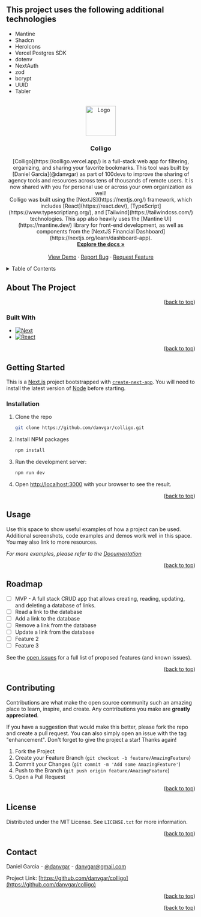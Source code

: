 ## This project uses the following additional technologies

- Mantine
- Shadcn
- HeroIcons
- Vercel Postgres SDK
- dotenv
- NextAuth
- zod
- bcrypt
- UUID
- Tabler

<a name="readme-top"></a>

<!-- PROJECT LOGO -->
<br />
<div align="center">
  <a href="https://github.com/danvgar/colligo">
    <img src="images/logo.png" alt="Logo" width="80" height="80">
  </a>

<h3 align="center">Colligo</h3>

  <p align="center">
      [Colligo](https://colligo.vercel.app/) is a full-stack web app for filtering, organizing, and sharing your favorite bookmarks. This tool was built by [Daniel Garcia](@danvgar) as part of 100devs to improve the sharing of agency tools and resources across tens of thousands of remote users. It is now shared with you for personal use or across your own organization as well!
    <br />
    Colligo was built using the [NextJS](https://nextjs.org/) framework, which includes [React](https://react.dev/), [TypeScript](https://www.typescriptlang.org/), and [Tailwind](https://tailwindcss.com/) technologies. This app also heavily uses the [Mantine UI](https://mantine.dev/) library for front-end development, as well as components from the [NextJS Financial Dashboard](https://nextjs.org/learn/dashboard-app). 
    <br />
    <a href="https://github.com/danvgar/colligo"><strong>Explore the docs »</strong></a>
    <br />
    <br />
    <a href="https://colligo.vercel.demo/">View Demo</a>
    ·
    <a href="https://github.com/danvgar/colligo/issues">Report Bug</a>
    ·
    <a href="https://github.com/danvgar/colligo/issues">Request Feature</a>
  </p>
</div>

<!-- TABLE OF CONTENTS -->
<details>
  <summary>Table of Contents</summary>
  <ol>
    <li>
      <a href="#about-the-project">About The Project</a>
      <ul>
        <li><a href="#built-with">Built With</a></li>
      </ul>
    </li>
    <li>
      <a href="#getting-started">Getting Started</a>
      <ul>
        <li><a href="#prerequisites">Prerequisites</a></li>
        <li><a href="#installation">Installation</a></li>
      </ul>
    </li>
    <li><a href="#usage">Usage</a></li>
    <li><a href="#roadmap">Roadmap</a></li>
    <li><a href="#contributing">Contributing</a></li>
    <li><a href="#license">License</a></li>
    <li><a href="#contact">Contact</a></li>
    <li><a href="#acknowledgments">Acknowledgments</a></li>
  </ol>
</details>

<!-- ABOUT THE PROJECT -->

## About The Project

<!-- [![Product Name Screen Shot][product-screenshot]](https://example.com) -->

<p align="right">(<a href="#readme-top">back to top</a>)</p>

### Built With

- [![Next][Next.js]][Next-url]
- [![React][React.js]][React-url]

<p align="right">(<a href="#readme-top">back to top</a>)</p>

<!-- GETTING STARTED -->

## Getting Started

This is a [Next.js](https://nextjs.org/) project bootstrapped with [`create-next-app`](https://github.com/vercel/next.js/tree/canary/packages/create-next-app). You will need to install the latest version of [Node](https://nodejs.org/en/download) before starting.

### Installation

1. Clone the repo
   ```bash
   git clone https://github.com/danvgar/colligo.git
   ```
2. Install NPM packages
   ```bash
   npm install
   ```
3. Run the development server:
   ```bash
   npm run dev
   ```
4. Open [http://localhost:3000](http://localhost:3000) with your browser to see the result.

<p align="right">(<a href="#readme-top">back to top</a>)</p>

<!-- USAGE EXAMPLES -->

## Usage

Use this space to show useful examples of how a project can be used. Additional screenshots, code examples and demos work well in this space. You may also link to more resources.

_For more examples, please refer to the [Documentation](https://example.com)_

<p align="right">(<a href="#readme-top">back to top</a>)</p>

<!-- ROADMAP -->

## Roadmap

- [ ] MVP - A full stack CRUD app that allows creating, reading, updating, and deleting a database of links.
 - [ ] Read a link to the database
 - [ ] Add a link to the database
 - [ ] Remove a link from the database
 - [ ] Update a link from the database
- [ ] Feature 2
- [ ] Feature 3

See the [open issues](https://github.com/danvgar/colligo/issues) for a full list of proposed features (and known issues).

<p align="right">(<a href="#readme-top">back to top</a>)</p>

<!-- CONTRIBUTING -->

## Contributing

Contributions are what make the open source community such an amazing place to learn, inspire, and create. Any contributions you make are **greatly appreciated**.

If you have a suggestion that would make this better, please fork the repo and create a pull request. You can also simply open an issue with the tag "enhancement".
Don't forget to give the project a star! Thanks again!

1. Fork the Project
2. Create your Feature Branch (`git checkout -b feature/AmazingFeature`)
3. Commit your Changes (`git commit -m 'Add some AmazingFeature'`)
4. Push to the Branch (`git push origin feature/AmazingFeature`)
5. Open a Pull Request

<p align="right">(<a href="#readme-top">back to top</a>)</p>

<!-- LICENSE -->

## License

Distributed under the MIT License. See `LICENSE.txt` for more information.

<p align="right">(<a href="#readme-top">back to top</a>)</p>

<!-- CONTACT -->

## Contact

Daniel Garcia - [@danvgar](https://twitter.com/danvgar) - danvgar@gmail.com

Project Link: [https://github.com/danvgar/colligo](https://github.com/danvgar/colligo)

<p align="right">(<a href="#readme-top">back to top</a>)</p>

<!-- ACKNOWLEDGMENTS

## Acknowledgments

- []()
- []()
- []() -->

<p align="right">(<a href="#readme-top">back to top</a>)</p>

<!-- MARKDOWN LINKS & IMAGES -->
<!-- https://www.markdownguide.org/basic-syntax/#reference-style-links -->

[contributors-shield]: https://img.shields.io/github/contributors/danvgar/colligo.svg?style=for-the-badge
[contributors-url]: https://github.com/danvgar/colligo/graphs/contributors
[forks-shield]: https://img.shields.io/github/forks/danvgar/colligo.svg?style=for-the-badge
[forks-url]: https://github.com/danvgar/colligo/network/members
[stars-shield]: https://img.shields.io/github/stars/danvgar/colligo.svg?style=for-the-badge
[stars-url]: https://github.com/danvgar/colligo/stargazers
[issues-shield]: https://img.shields.io/github/issues/danvgar/colligo.svg?style=for-the-badge
[issues-url]: https://github.com/danvgar/colligo/issues
[license-shield]: https://img.shields.io/github/license/danvgar/colligo.svg?style=for-the-badge
[license-url]: https://github.com/danvgar/colligo/blob/master/LICENSE.txt
[linkedin-shield]: https://img.shields.io/badge/-LinkedIn-black.svg?style=for-the-badge&logo=linkedin&colorB=555
[linkedin-url]: https://linkedin.com/in/danvgar
[product-screenshot]: images/screenshot.png
[Next.js]: https://img.shields.io/badge/next.js-000000?style=for-the-badge&logo=nextdotjs&logoColor=white
[Next-url]: https://nextjs.org/
[React.js]: https://img.shields.io/badge/React-20232A?style=for-the-badge&logo=react&logoColor=61DAFB
[React-url]: https://reactjs.org/
[Vue.js]: https://img.shields.io/badge/Vue.js-35495E?style=for-the-badge&logo=vuedotjs&logoColor=4FC08D
[Vue-url]: https://vuejs.org/
[Angular.io]: https://img.shields.io/badge/Angular-DD0031?style=for-the-badge&logo=angular&logoColor=white
[Angular-url]: https://angular.io/
[Svelte.dev]: https://img.shields.io/badge/Svelte-4A4A55?style=for-the-badge&logo=svelte&logoColor=FF3E00
[Svelte-url]: https://svelte.dev/
[Laravel.com]: https://img.shields.io/badge/Laravel-FF2D20?style=for-the-badge&logo=laravel&logoColor=white
[Laravel-url]: https://laravel.com
[Bootstrap.com]: https://img.shields.io/badge/Bootstrap-563D7C?style=for-the-badge&logo=bootstrap&logoColor=white
[Bootstrap-url]: https://getbootstrap.com
[JQuery.com]: https://img.shields.io/badge/jQuery-0769AD?style=for-the-badge&logo=jquery&logoColor=white
[JQuery-url]: https://jquery.com
